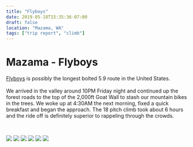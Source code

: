 ```yaml
---
title: "Flyboys"
date: 2019-05-18T15:35:36-07:00
draft: false
location: "Mazama, WA"
tags: ["trip report", "climb"]
---
```


# Mazama - Flyboys
[Flyboys](https://www.mountainproject.com/route/113665378/flyboys) is possibly the longest bolted 5.9
route in the United States.
<br>
<br>
We arrived in the valley around 10PM Friday night and continued up the
forest roads to the top of the 2,000ft Goat Wall to stash our mountain bikes in the trees.
We woke up at 4:30AM the next morning, fixed a quick breakfast and began the approach. 
The 18 pitch climb took about 6 hours and the ride off is definitely superior to rappeling through the crowds.

<br>

![](https://d17enza3bfujl8.cloudfront.net/L1010020.jpg)
![](https://d17enza3bfujl8.cloudfront.net/IMG_0255_01.jpg)
![](https://d17enza3bfujl8.cloudfront.net/IMG_0274.jpg)
![](https://d17enza3bfujl8.cloudfront.net/IMG_0282.jpg)
![](https://d17enza3bfujl8.cloudfront.net/IMG_0297.jpg)
![](https://d17enza3bfujl8.cloudfront.net/IMG_0300.jpg)
